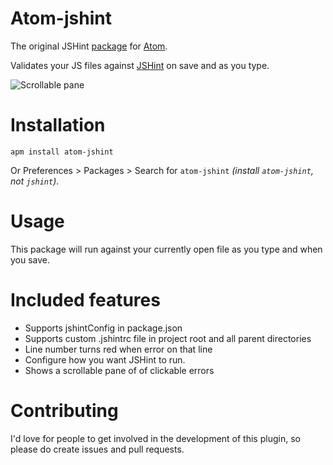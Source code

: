 # Atom-jshint

The original JSHint [package](http://atom.io/packages/atom-jshint) for [Atom](https://atom.io).

Validates your JS files against [JSHint](http://jshint.com) on save and as you type.

![Scrollable pane](https://cldup.com/iFvoB28vnr.png)

Installation
===

`apm install atom-jshint`

Or Preferences > Packages > Search for `atom-jshint` *(install `atom-jshint`, not `jshint`)*.

Usage
===

This package will run against your currently open file as you type and when you save.

Included features
===
 * Supports jshintConfig in package.json
 * Supports custom .jshintrc file in project root and all parent directories
 * Line number turns red when error on that line
 * Configure how you want JSHint to run.
 * Shows a scrollable pane of of clickable errors


Contributing
===

I'd love for people to get involved in the development of this plugin, so please do create issues and pull requests.

